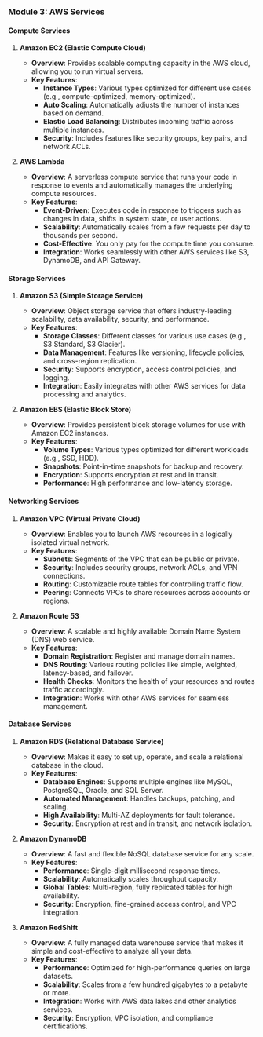 ### Module 3: AWS Services

#### Compute Services
1. **Amazon EC2 (Elastic Compute Cloud)**
   - **Overview**: Provides scalable computing capacity in the AWS cloud, allowing you to run virtual servers.
   - **Key Features**:
     - **Instance Types**: Various types optimized for different use cases (e.g., compute-optimized, memory-optimized).
     - **Auto Scaling**: Automatically adjusts the number of instances based on demand.
     - **Elastic Load Balancing**: Distributes incoming traffic across multiple instances.
     - **Security**: Includes features like security groups, key pairs, and network ACLs.

2. **AWS Lambda**
   - **Overview**: A serverless compute service that runs your code in response to events and automatically manages the underlying compute resources.
   - **Key Features**:
     - **Event-Driven**: Executes code in response to triggers such as changes in data, shifts in system state, or user actions.
     - **Scalability**: Automatically scales from a few requests per day to thousands per second.
     - **Cost-Effective**: You only pay for the compute time you consume.
     - **Integration**: Works seamlessly with other AWS services like S3, DynamoDB, and API Gateway.

#### Storage Services
1. **Amazon S3 (Simple Storage Service)**
   - **Overview**: Object storage service that offers industry-leading scalability, data availability, security, and performance.
   - **Key Features**:
     - **Storage Classes**: Different classes for various use cases (e.g., S3 Standard, S3 Glacier).
     - **Data Management**: Features like versioning, lifecycle policies, and cross-region replication.
     - **Security**: Supports encryption, access control policies, and logging.
     - **Integration**: Easily integrates with other AWS services for data processing and analytics.

2. **Amazon EBS (Elastic Block Store)**
   - **Overview**: Provides persistent block storage volumes for use with Amazon EC2 instances.
   - **Key Features**:
     - **Volume Types**: Various types optimized for different workloads (e.g., SSD, HDD).
     - **Snapshots**: Point-in-time snapshots for backup and recovery.
     - **Encryption**: Supports encryption at rest and in transit.
     - **Performance**: High performance and low-latency storage.

#### Networking Services
1. **Amazon VPC (Virtual Private Cloud)**
   - **Overview**: Enables you to launch AWS resources in a logically isolated virtual network.
   - **Key Features**:
     - **Subnets**: Segments of the VPC that can be public or private.
     - **Security**: Includes security groups, network ACLs, and VPN connections.
     - **Routing**: Customizable route tables for controlling traffic flow.
     - **Peering**: Connects VPCs to share resources across accounts or regions.

2. **Amazon Route 53**
   - **Overview**: A scalable and highly available Domain Name System (DNS) web service.
   - **Key Features**:
     - **Domain Registration**: Register and manage domain names.
     - **DNS Routing**: Various routing policies like simple, weighted, latency-based, and failover.
     - **Health Checks**: Monitors the health of your resources and routes traffic accordingly.
     - **Integration**: Works with other AWS services for seamless management.

#### Database Services
1. **Amazon RDS (Relational Database Service)**
   - **Overview**: Makes it easy to set up, operate, and scale a relational database in the cloud.
   - **Key Features**:
     - **Database Engines**: Supports multiple engines like MySQL, PostgreSQL, Oracle, and SQL Server.
     - **Automated Management**: Handles backups, patching, and scaling.
     - **High Availability**: Multi-AZ deployments for fault tolerance.
     - **Security**: Encryption at rest and in transit, and network isolation.

2. **Amazon DynamoDB**
   - **Overview**: A fast and flexible NoSQL database service for any scale.
   - **Key Features**:
     - **Performance**: Single-digit millisecond response times.
     - **Scalability**: Automatically scales throughput capacity.
     - **Global Tables**: Multi-region, fully replicated tables for high availability.
     - **Security**: Encryption, fine-grained access control, and VPC integration.

3. **Amazon RedShift**
   - **Overview**: A fully managed data warehouse service that makes it simple and cost-effective to analyze all your data.
   - **Key Features**:
     - **Performance**: Optimized for high-performance queries on large datasets.
     - **Scalability**: Scales from a few hundred gigabytes to a petabyte or more.
     - **Integration**: Works with AWS data lakes and other analytics services.
     - **Security**: Encryption, VPC isolation, and compliance certifications.
